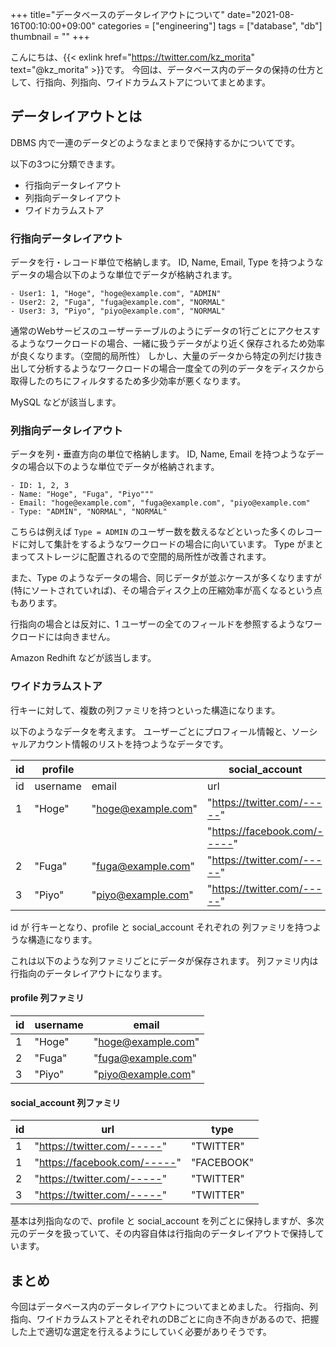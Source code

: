 +++
title="データベースのデータレイアウトについて"
date="2021-08-16T00:10:00+09:00"
categories = ["engineering"]
tags = ["database", "db"]
thumbnail = ""
+++

こんにちは、{{< exlink href="https://twitter.com/kz_morita" text="@kz_morita" >}}です。
今回は、データベース内のデータの保持の仕方として、行指向、列指向、ワイドカラムストアについてまとめます。

## データレイアウトとは

DBMS 内で一連のデータどのようなまとまりで保持するかについてです。

以下の3つに分類できます。

- 行指向データレイアウト
- 列指向データレイアウト
- ワイドカラムストア

### 行指向データレイアウト

データを行・レコード単位で格納します。
ID, Name, Email, Type を持つようなデータの場合以下のような単位でデータが格納されます。

```
- User1: 1, "Hoge", "hoge@example.com", "ADMIN"
- User2: 2, "Fuga", "fuga@example.com", "NORMAL"
- User3: 3, "Piyo", "piyo@example.com", "NORMAL"
```


通常のWebサービスのユーザーテーブルのようにデータの1行ごとにアクセスするようなワークロードの場合、一緒に扱うデータがより近く保存されるため効率が良くなります。（空間的局所性）
しかし、大量のデータから特定の列だけ抜き出して分析するようなワークロードの場合一度全ての列のデータをディスクから取得したのちにフィルタするため多少効率が悪くなります。

MySQL などが該当します。

### 列指向データレイアウト

データを列・垂直方向の単位で格納します。
ID, Name, Email を持つようなデータの場合以下のような単位でデータが格納されます。

```
- ID: 1, 2, 3
- Name: "Hoge", "Fuga", "Piyo"""
- Email: "hoge@example.com", "fuga@example.com", "piyo@example.com"
- Type: "ADMIN", "NORMAL", "NORMAL"
```

こちらは例えば `Type = ADMIN` のユーザー数を数えるなどといった多くのレコードに対して集計をするようなワークロードの場合に向いています。
Type がまとまってストレージに配置されるので空間的局所性が改善されます。

また、Type のようなデータの場合、同じデータが並ぶケースが多くなりますが(特にソートされていれば)、その場合ディスク上の圧縮効率が高くなるという点もあります。

行指向の場合とは反対に、1 ユーザーの全てのフィールドを参照するようなワークロードには向きません。

Amazon Redhift などが該当します。

### ワイドカラムストア 

行キーに対して、複数の列ファミリを持つといった構造になります。

以下のようなデータを考えます。
ユーザーごとにプロフィール情報と、ソーシャルアカウント情報のリストを持つようなデータです。

| id | profile | | social_account | |
| --- | --- | --- | --- | --- |
| id | username | email | url | type |
| 1 | "Hoge" | "hoge@example.com" | "https://twitter.com/-----" | "TWITTER" |
|  |  | | "https://facebook.com/-----" | "FACEBOOK" |
| 2 | "Fuga" | "fuga@example.com" | "https://twitter.com/-----" | "TWITTER" |
| 3 | "Piyo" | "piyo@example.com" | "https://twitter.com/-----" | "TWITTER" |

id が 行キーとなり、profile と social_account それぞれの 列ファミリを持つような構造になります。

これは以下のような列ファミリごとにデータが保存されます。
列ファミリ内は行指向のデータレイアウトになります。


#### profile 列ファミリ

| id | username | email |
| --- | --- | --- |
| 1 | "Hoge" | "hoge@example.com" |
| 2 | "Fuga" | "fuga@example.com" |
| 3 | "Piyo" | "piyo@example.com" |

#### social_account 列ファミリ

| id | url | type |
| --- | --- | --- |
| 1 | "https://twitter.com/-----" | "TWITTER" |
| 1 | "https://facebook.com/-----" | "FACEBOOK" |
| 2 | "https://twitter.com/-----" | "TWITTER" |
| 3 | "https://twitter.com/-----" | "TWITTER" |


基本は列指向なので、profile と social_account を列ごとに保持しますが、多次元のデータを扱っていて、その内容自体は行指向のデータレイアウトで保持しています。

## まとめ

今回はデータベース内のデータレイアウトについてまとめました。
行指向、列指向、ワイドカラムストアとそれぞれのDBごとに向き不向きがあるので、把握した上で適切な選定を行えるようにしていく必要がありそうです。

